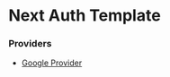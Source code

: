 # Next Auth Template

### Providers

- [Google Provider](https://github.com/elmahdim/next-auth-template/tree/google-provider)
